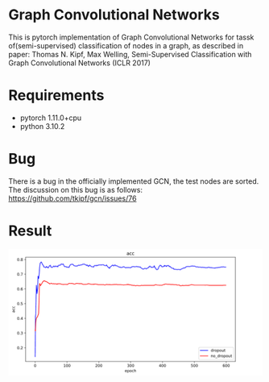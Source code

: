 # Graph Convolutional Networks
This is pytorch implementation of Graph Convolutional Networks for tassk of(semi-supervised) classification of nodes in a graph, as described in paper:
Thomas N. Kipf, Max Welling, Semi-Supervised Classification with Graph Convolutional Networks (ICLR 2017)
# Requirements
- pytorch 1.11.0+cpu
- python 3.10.2
# Bug
There is a bug in the officially implemented GCN, the test nodes are sorted. The discussion on this bug is as follows: https://github.com/tkipf/gcn/issues/76
# Result
![](./result_1.png)  